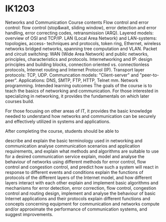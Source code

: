 # IK1203
Networks and Communication
Course contents
Flow control and error control: flow control (stop&wait, sliding window), error detection and error handling, error correcting codes, retransmission (ARQ).
Layered models: overview of OSI and TCP/IP.
LAN (Local Area Network) and LAN-systems: topologies, access- techniques and protocols, token ring, Ethernet, wireless networks bridged networks, spanning tree computation and VLAN.
Packet and circuit switching: WAN (Wide Area Network) and public networks, principles, characteristics and protocols.
Internetworking and IP: design principles and building blocks, connection oriented vs. connectionless protocols, Internet routing and Internet Protocol (IP).
Transport layer protocols: TCP, UDP.
Communcation models: "Client-server" and "peer-to-peer".
Applications: DNS, SMTP, FTP, HTTP, Telnet mm.
Network programming.
Intended learning outcomes
The goals of the course is to teach the basics of networking and communication. For those interested in specializing in networking, it provides the fundamentals on which later courses build.

For those focusing on other areas of IT, it provides the basic knowledge needed to understand how networks and communication can be securely and effectively utilized in systems and applications.

After completing the course, students should be able to

describe and explain the basic terminology used in networking and communication
analyse communication scenarios and application requirements, and explain what methods and algorithms are suitable to use for a desired communication service
explain, model and analyse the behaviour of networks using different methods for error control, flow control and congestion control, and predict how such a system will react in response to different events and conditions
explain the functions of protocols of the different layers of the Internet model, and how different layers interact with each other
explain and implement basic algorithms and mechanisms for error detection, error correction, flow control, congestion control and routing
design, implement and analyse the behaviour of basic Internet applications and their protocols
explain different functions and concepts concerning equipment for communication and networks
compute and/or approximate the performance of communication systems, and suggest improvements.
